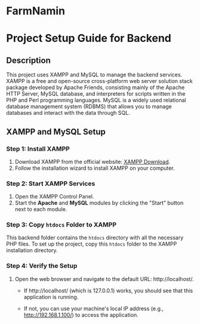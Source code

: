 # FarmNamin






# Project Setup Guide for Backend

## Description 
This project uses XAMPP and MySQL to manage the backend services. XAMPP is a free and open-source cross-platform web server solution stack package developed by Apache Friends, consisting mainly of the Apache HTTP Server, MySQL database, and interpreters for scripts written in the PHP and Perl programming languages. MySQL is a widely used relational database management system (RDBMS) that allows you to manage databases and interact with the data through SQL.

## XAMPP and MySQL Setup

### Step 1: Install XAMPP 
1. Download XAMPP from the official website: [XAMPP Download](https://dev.to/aakriti_sharma/how-to-run-php-and-link-to-mysql-using-xampp-57lh). 
2. Follow the installation wizard to install XAMPP on your computer.

### Step 2: Start XAMPP Services
1. Open the XAMPP Control Panel. 
2. Start the **Apache** and **MySQL** modules by clicking the "Start" button next to each module.

### Step 3: Copy `htdocs` Folder to XAMPP
This backend folder contains the `htdocs` directory with all the necessary PHP files. To set up the project, copy this `htdocs` folder to the XAMPP installation directory.

### Step 4: Verify the Setup
1. Open the web browser and navigate to the default URL: http://localhost/.

    * If http://localhost/ (which is 127.0.0.1) works, you should see that this application is running.

    * If not, you can use your machine's local IP address (e.g., http://192.168.1.100/) to access the application.